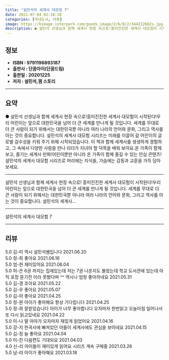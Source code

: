 ```yaml
---
title: "설민석의 세계사 대모험 7"
date: 2021-07-04 02:18:10
categories: [국내도서, 아동]
image: https://bimage.interpark.com/goods_image/2/6/8/2/344222682s.jpg
description: ● 설민석 선생님과 함께 세계사 현장 속으로!흥미진진한 세계사 대모험이 시작된다!우리 어린이는 앞으로 대한민국을 넘어 더 큰 세계를 만나게 될 것입니다. 세계를 무대로 더 큰 사람이 되기 위해서는 대한민국뿐 아니라 여러 나라의 언어와 문화, 그리고 역사를 아는 것이 중요합니다. 설민석
---
```


## **정보**

- **ISBN : 9791196893187**
- **출판사 : 단꿈아이(단꿈드림)**
- **출판일 : 20201225**
- **저자 : 설민석,잼 스토리**

------



## **요약**

●  설민석 선생님과 함께 세계사 현장 속으로!흥미진진한 세계사 대모험이 시작된다!우리 어린이는 앞으로 대한민국을 넘어 더 큰 세계를 만나게 될 것입니다. 세계를 무대로 더 큰 사람이 되기 위해서는 대한민국뿐 아니라 여러 나라의 언어와 문화, 그리고 역사를 아는 것이 중요합니다. 설민석의 세계사 대모험 시리즈는 미래를 이끌어 갈 어린이의 글로벌 감수성을 키워 주기 위해 시작되었습니다. 이 책과 함께 세계사를 생생하게 경험하고, 그 속에서 다양한 사람을 만나 리더가 지녀야 할 덕목을 배워 보아요.온 가족이 함께 보고, 즐기는 세계사 만화!어린이뿐만 아니라 온 가족이 함께 즐길 수 있는 안심 콘텐츠! 설민석의 세계사 대모험 시리즈로 머리에는 지식을, 가슴에는 감동과 교훈을 가득 담아 보세요.

------

설민석 선생님과 함께 세계사 현장 속으로!
흥미진진한 세계사 대모험이 시작된다!우리 어린이는 앞으로 대한민국을 넘어 더 큰 세계를 만나게 될 것입니다. 세계를 무대로 더 큰 사람이 되기 위해서는 대한민국뿐 아니라 여러 나라의 언어와 문화, 그리고 역사를 아는 것이 중요합니다. 설민석의 세계사... 

------


설민석의 세계사 대모험 7 

------


## **리뷰** 

5.0 김-미 역시 설민석쌤입니다 2021.06.20 <br/>5.0 정-희 좋아요 2021.06.16 <br/>5.0 엄-현 재미있어요 2021.06.04 <br/>5.0 허-은 6권 까지는 집에있는데 저는 7권 나온지도 몰랐는데 학교 도서관에 있는데 아직 포장 뜯기전 이라 못봤다며 ^^ 
역시나 엄청 좋아하네요  2021.05.31 <br/>5.0 김-경 조아요 2021.05.22 <br/>5.0 김-우 좋아요 2021.05.07 <br/>5.0 김-아 좋아요 2021.04.25 <br/>5.0 정-완 아이가 좋아해요
항상 기다립니다 2021.04.25 <br/>5.0 정-희 잘받았습니다
아이가 너무 좋아합니다
오자마자 한번읽고 오늘아침  일어나서 또 다시 읽고있네요 2021.04.22 <br/>5.0 이-나 딸 아아가 오자마자 재밌게 읽었어요 2021.04.16 <br/>5.0 강-지 한국사에 빠져있던 아들이 세계사에도 관심을 보이네요 2021.04.15 <br/>5.0 김-정 늘 좋아요 2021.04.04 <br/>5.0 이-진 다음편도 기대되요 2021.04.03 <br/>4.0 신-리 아이들이 재미있게 읽어요
시리즈 계속 구매중 2021.03.26 <br/>5.0 남-라 아이가 좋아해요 2021.03.18 <br/>
